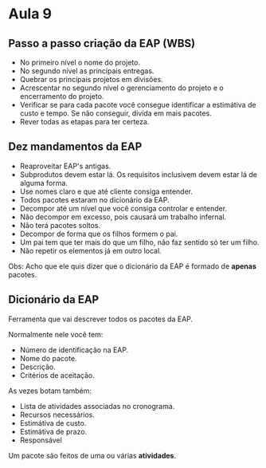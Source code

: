 # Aula 9

## Passo a passo criação da EAP (WBS)

* No primeiro nível o nome do projeto.
* No segundo nível as princípais entregas.
* Quebrar os princípais projetos em divisões.
* Acrescentar no segundo nível o gerenciamento do projeto e o encerramento do projeto.
* Verificar se para cada pacote você consegue identificar a estimátiva de custo e tempo. Se não conseguir, divída em mais pacotes.
* Rever todas as etapas para ter certeza.

## Dez mandamentos da EAP

* Reaproveitar EAP's antigas.
* Subprodutos devem estar lá. Os requisitos inclusivem devem estar lá de alguma forma.
* Use nomes claro e que até cliente consiga entender.
* Todos pacotes estaram no dicionário da EAP.
* Decompor até um nível que você consiga controlar e entender.
* Não decompor em excesso, pois causará um trabalho infernal.
* Não terá pacotes soltos.
* Decompor de forma que os filhos formem o pai.
* Um pai tem que ter mais do que um filho, não faz sentido só ter um filho.
* Não repetir os elementos já em outro local.

Obs: Acho que ele quis dizer que o dicionário da EAP é formado de **apenas** pacotes.

## Dicionário da EAP
Ferramenta que vai descrever todos os pacotes da EAP.

Normalmente nele você tem:  
* Número de identificação na EAP.
* Nome do pacote.
* Descrição.
* Critérios de aceitação.

As vezes botam também:  
* Lista de atividades associadas no cronograma.
* Recursos necessários.
* Estimátiva de custo.
* Estimátiva de prazo.
* Responsável

Um pacote são feitos de uma ou várias **atividades**.  
